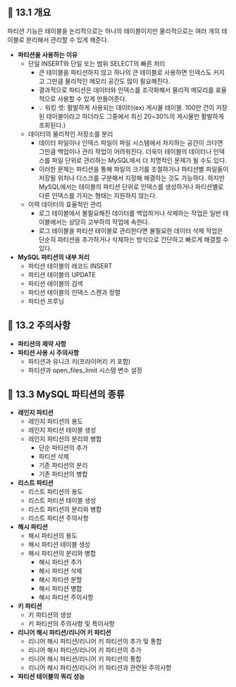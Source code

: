 ## 🦅 13.1 개요
파티션 기능은 테이블을 논리적으로는 하나의 테이블이지만 물리적으로는 여러 개의 테이블로 분리해서 관리할 수 있게 해준다.
* **파티션을 사용하는 이유**
  * 단일 INSERT와 단일 또는 범위 SELECT의 빠른 처리
    * 큰 테이블을 파티션하지 않고 하나의 큰 테이블로 사용하면 인덱스도 커지고 그만큼 물리적인 메모리 공간도 많이 필요해진다.
    * 결과적으로 파티션은 데이터와 인덱스를 조각화해서 물리적 메모리를 효율적으로 사용할 수 있게 만들어준다.
    * 💡 워킹 셋: 활발하게 사용되는 데이터(ex) 게시물 테이블. 100만 건이 저장된 테이블이라고 하더라도 그중에서 최신 20~30%의 게시물만 활발하게 조회된다.)
  * 데이터의 물리적인 저장소를 분리
    * 데이터 파일이나 인덱스 파일이 파일 시스템에서 차지하는 공간이 크다면 그만큼 백업이나 관리 작업이 어려워진다. 더욱이 테이블의 데이터나 인덱스를 파일 단위로 관리하는 MySQL에서 더 치명적인 문제가 될 수도 있다.
    * 이러한 문제는 파티션을 통해 파일의 크기를 조절하거나 파티션별 파일들이 저장될 위치나 디스크를 구분해서 지정해 해결하는 것도 가능하다. 하지만 MySQL에서는 테이블의 파티션 단위로 인덱스를 생성하거나 파티션별로 다른 인덱스를 가지는 형태는 지원하지 않는다.
  * 이력 데이터의 효율적인 관리
    * 로그 테이블에서 불필요해진 데이터를 백업하거나 삭제하는 작업은 일반 테이블에서는 상당히 고부하의 작업에 속한다.
    * 로그 테이블을 파티션 테이블로 관리한다면 불필요한 데이터 삭제 작업은 단순히 파티션을 추가하거나 삭제하는 방식으로 간단하고 빠르게 해결할 수 있다.
* **MySQL 파티션의 내부 처리**
  * 파티션 테이블의 레코드 INSERT
  * 파티션 테이블의 UPDATE
  * 파티션 테이블의 검색
  * 파티션 테이블의 인덱스 스캔과 정렬
  * 파티션 프루닝

## 🦅 13.2 주의사항
* **파티션의 제약 사항**
* **파티션 사용 시 주의사항**
  * 파티션과 유니크 키(프라이머리 키 포함)
  * 파티션과 open_files_limit 시스템 변수 설정

## 🦅 13.3 MySQL 파티션의 종류
* **레인지 파티션**
  * 레인지 파티션의 용도
  * 레인지 파티션 테이블 생성
  * 레인지 파티션의 분리와 병합
    * 단순 파티션의 추가
    * 파티션 삭제
    * 기존 파티션의 분리
    * 기존 파티션의 병합
* **리스트 파티션**
  * 리스트 파티션의 용도
  * 리스트 파티션 테이블 생성
  * 리스트 파티션의 분리와 병합
  * 리스트 파티션 주의사항
* **해시 파티션**
  * 해시 파티션의 용도
  * 해시 파티션 테이블 생성
  * 해시 파티션의 분리와 병합
    * 해시 파티션 추가
    * 해시 파티션 삭제
    * 해시 파티션 분할
    * 해시 파티션 병합
    * 해시 파티션 주의사항
* **키 파티션**
  * 키 파티션의 생성
  * 키 파티션의 주의사항 및 특이사항
* **리니어 해시 파티션/리니어 키 파티션**
  * 리니어 해시 파티션/리니어 키 파티션의 추가 및 통합
  * 리니어 해시 파티션/리니어 키 파티션의 추가
  * 리니어 해시 파티션/리니어 키 파티션의 통합
  * 리니어 해시 파티션/리니어 키 파티션과 관련된 주의사항
* **파티션 테이블의 쿼리 성능**
